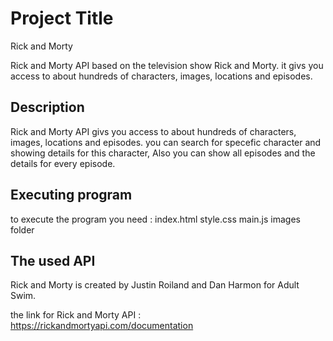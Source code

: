 # Project Title
Rick and Morty

Rick and Morty API based on the television show Rick and Morty. it givs you access to about hundreds of characters, images, locations and episodes.

## Description

 Rick and Morty API givs you access to about hundreds of characters, images, locations and episodes.
 you can search for specefic character and showing details for this character, Also you can show all episodes and the details for every episode.

## Executing program

to execute the program you need :
index.html
style.css
main.js
images folder

## The used API

Rick and Morty is created by Justin Roiland and Dan Harmon for Adult Swim.

the link for Rick and Morty API :
https://rickandmortyapi.com/documentation
